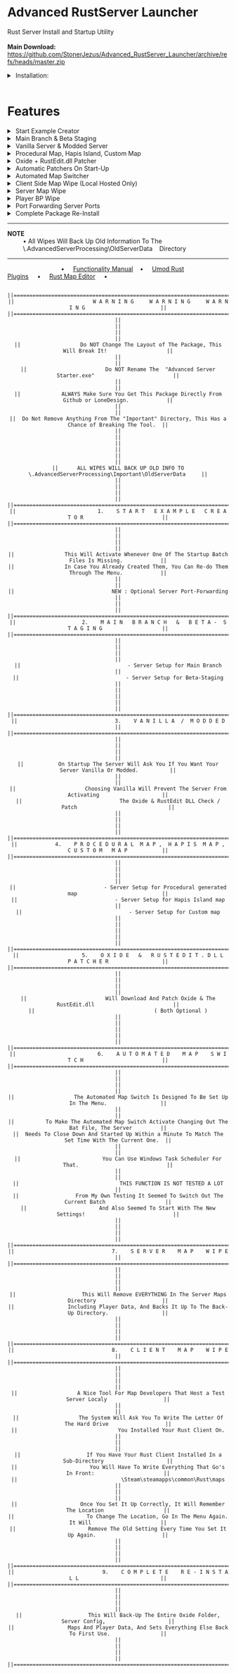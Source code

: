 # Advanced RustServer Launcher
Rust Server Install and Startup Utility<br />
<br />
**Main Download:** https://github.com/StonerJezus/Advanced_RustServer_Launcher/archive/refs/heads/master.zip <br />
<details><summary>&nbsp;Installation: </summary><br />
&nbsp;&nbsp;&nbsp;&nbsp;&nbsp;&nbsp;&nbsp;&nbsp;&nbsp;Download the ZIP, open the zip and drag the "RustServers" folder where you want your server to be located.<br />
&nbsp;&nbsp;&nbsp;&nbsp;&nbsp;&nbsp;&nbsp;&nbsp;&nbsp;Click the "Advanced RustServer Launcher.exe" and have fun!.
<hr /></details>
<br />
<h1> Features </h2>
<details>
<summary>&nbsp;Start Example Creator </summary><br />
&nbsp;&nbsp;&nbsp;&nbsp;&nbsp;&nbsp;&nbsp;&nbsp;&nbsp;This Will Activate Whenever One Of The Startup Batch Files Is Missing.<br />
&nbsp;&nbsp;&nbsp;&nbsp;&nbsp;&nbsp;&nbsp;&nbsp;&nbsp;In Case You Already Created Them, You Can Re-do Them Through The Menu.
<hr /></details>
<details><summary>&nbsp;Main Branch & Beta Staging</summary><br />
&nbsp;&nbsp;&nbsp;&nbsp;&nbsp;&nbsp;&nbsp;&nbsp;&nbsp;- Server Setup for Main Branch<br />
&nbsp;&nbsp;&nbsp;&nbsp;&nbsp;&nbsp;&nbsp;&nbsp;&nbsp;- Server Setup for Beta-Staging
<hr /></details>
<details><summary>&nbsp;Vanilla Server & Modded Server </summary><br />
&nbsp;&nbsp;&nbsp;&nbsp;&nbsp;&nbsp;&nbsp;&nbsp;&nbsp;On Startup The Server Will Ask You If You Want Your Server Vanilla Or Modded.<br />
<br />
&nbsp;&nbsp;&nbsp;&nbsp;&nbsp;&nbsp;&nbsp;&nbsp;&nbsp;Choosing Vanilla Will Prevent The Server From Activating<br />
&nbsp;&nbsp;&nbsp;&nbsp;&nbsp;&nbsp;&nbsp;&nbsp;&nbsp;The Oxide & RustEdit DLL Check / Patch
<hr /></details>
<details><summary>&nbsp;Procedural Map, Hapis Island, Custom Map </summary><br />
&nbsp;&nbsp;&nbsp;&nbsp;&nbsp;&nbsp;&nbsp;&nbsp;&nbsp;- Server Setup for Procedural generated map<br />
&nbsp;&nbsp;&nbsp;&nbsp;&nbsp;&nbsp;&nbsp;&nbsp;&nbsp;- Server Setup for Hapis Island map<br />
&nbsp;&nbsp;&nbsp;&nbsp;&nbsp;&nbsp;&nbsp;&nbsp;&nbsp;- Server Setup for Custom map<br />
<hr /></details>
<details><summary>&nbsp;Oxide + RustEdit.dll Patcher</summary><br />
&nbsp;&nbsp;&nbsp;&nbsp;&nbsp;&nbsp;&nbsp;&nbsp;&nbsp;Will Download And Patch Oxide & The RustEdit.dll<br />
&nbsp;&nbsp;&nbsp;&nbsp;&nbsp;&nbsp;&nbsp;&nbsp;&nbsp;( Both Optional )<br />
<hr /></details>
<details><summary>&nbsp;Automatic Patchers On Start-Up </summary><br />
&nbsp;&nbsp;&nbsp;&nbsp;&nbsp;&nbsp;&nbsp;&nbsp;&nbsp;Depending on what type of map / server you choose to use,<br />
&nbsp;&nbsp;&nbsp;&nbsp;&nbsp;&nbsp;&nbsp;&nbsp;&nbsp;The system will check for updates and will automatically Patch Server Updates,<br />
&nbsp;&nbsp;&nbsp;&nbsp;&nbsp;&nbsp;&nbsp;&nbsp;&nbsp;Oxide, Checks for (needed) presence of the RustEdit.dll and makes sure <br />
&nbsp;&nbsp;&nbsp;&nbsp;&nbsp;&nbsp;&nbsp;&nbsp;&nbsp;everything is on it's place and Up-to-Date before starting your Server!<br />
<hr /></details>
<details><summary>&nbsp;Automated Map Switcher </summary><br />
&nbsp;&nbsp;&nbsp;&nbsp;&nbsp;&nbsp;&nbsp;&nbsp;&nbsp;The Automated Map Switch Is Designed To Be Set Up In The Menu.<br />
&nbsp;&nbsp;&nbsp;&nbsp;&nbsp;&nbsp;&nbsp;&nbsp;&nbsp;Every Time You Set It Up It Will Create a Text File Inside The "Important" Directory.<br />
&nbsp;&nbsp;&nbsp;&nbsp;&nbsp;&nbsp;&nbsp;&nbsp;&nbsp;It Is Possible To Adjust It Manual Keep In Mind That In Case Of Doing This,<br />
&nbsp;&nbsp;&nbsp;&nbsp;&nbsp;&nbsp;&nbsp;&nbsp;&nbsp;There Has To Be ONE Empty Line Under The Date And Time!<br />
<br />
&nbsp;&nbsp;&nbsp;&nbsp;&nbsp;&nbsp;&nbsp;&nbsp;&nbsp;To Make The Automated Map Switch Activate Changing Out The Bat File, The Server<br />
&nbsp;&nbsp;&nbsp;&nbsp;&nbsp;&nbsp;&nbsp;&nbsp;&nbsp;Needs To Close Down And Started Up Within a Minute To Match The Set Time With The Current One.<br />
&nbsp;&nbsp;&nbsp;&nbsp;&nbsp;&nbsp;&nbsp;&nbsp;&nbsp;You Can Use Windows Task Scheduler For That.<br />
<br />
&nbsp;&nbsp;&nbsp;&nbsp;&nbsp;&nbsp;&nbsp;&nbsp;&nbsp;THIS FUNCTION IS NOT TESTED A LOT<br />
&nbsp;&nbsp;&nbsp;&nbsp;&nbsp;&nbsp;&nbsp;&nbsp;&nbsp;From My Own Testing It Seemed To Switch Out The Current Batch<br />
&nbsp;&nbsp;&nbsp;&nbsp;&nbsp;&nbsp;&nbsp;&nbsp;&nbsp;And Also Seemed To Start With The New Settings!<br />
<hr /></details>
<details><summary>&nbsp;Client Side Map Wipe (Local Hosted Only) </summary><br />
&nbsp;&nbsp;&nbsp;&nbsp;&nbsp;&nbsp;&nbsp;&nbsp;&nbsp;A Nice Tool For Map Developers That Host a Test Server Localy<br />
<br />
&nbsp;&nbsp;&nbsp;&nbsp;&nbsp;&nbsp;&nbsp;&nbsp;&nbsp;The System Will Ask You To Write The Letter Of The Hard Drive<br />
&nbsp;&nbsp;&nbsp;&nbsp;&nbsp;&nbsp;&nbsp;&nbsp;&nbsp;You Installed Your Rust Client On.<br />
<br />
&nbsp;&nbsp;&nbsp;&nbsp;&nbsp;&nbsp;&nbsp;&nbsp;&nbsp;If You Have Your Rust Client Installed In a Sub-Directory<br />
&nbsp;&nbsp;&nbsp;&nbsp;&nbsp;&nbsp;&nbsp;&nbsp;&nbsp;You Will Have To Write Everything That Go's In Front:<br />
&nbsp;&nbsp;&nbsp;&nbsp;&nbsp;&nbsp;&nbsp;&nbsp;&nbsp;\Steam\steamapps\common\Rust\maps<br />
<br />
&nbsp;&nbsp;&nbsp;&nbsp;&nbsp;&nbsp;&nbsp;&nbsp;&nbsp;Once You Set It Up Correctly, It Will Remember The Location<br />
&nbsp;&nbsp;&nbsp;&nbsp;&nbsp;&nbsp;&nbsp;&nbsp;&nbsp;To Change The Location, Go In The Menu Again. It Will<br />
&nbsp;&nbsp;&nbsp;&nbsp;&nbsp;&nbsp;&nbsp;&nbsp;&nbsp;Remove The Old Setting Every Time You Set It Up Again.<br />
<hr /></details>
<details><summary>&nbsp;Server Map Wipe </summary><br />
&nbsp;&nbsp;&nbsp;&nbsp;&nbsp;&nbsp;&nbsp;&nbsp;&nbsp;Option to wipe Server Map & save files, but keep everything else.<br />
<hr /></details>
<details><summary>&nbsp;Player BP Wipe </summary><br />
&nbsp;&nbsp;&nbsp;&nbsp;&nbsp;&nbsp;&nbsp;&nbsp;&nbsp;Option to wipe the Servers Player Data, but keep everything else.<br />
<hr /></details>

<details><summary>&nbsp;Port Forwarding Server Ports</summary><br />
&nbsp;&nbsp;&nbsp;&nbsp;&nbsp;&nbsp;&nbsp;&nbsp;&nbsp;Optional Server Port-Forwarding<br />
<br />
&nbsp;&nbsp;&nbsp;&nbsp;&nbsp;&nbsp;&nbsp;&nbsp;&nbsp;Choice to Use the given Ports from the Start Example Creator and<br />
&nbsp;&nbsp;&nbsp;&nbsp;&nbsp;&nbsp;&nbsp;&nbsp;&nbsp;let the system Create all needed Port rules on your machines Firewall.
<hr /></details>
<details><summary>&nbsp;Complete Package Re-Install </summary><br />
&nbsp;&nbsp;&nbsp;&nbsp;&nbsp;&nbsp;&nbsp;&nbsp;&nbsp;This Will Back-Up The Entire Oxide Folder, Server Config,

&nbsp;&nbsp;&nbsp;&nbsp;&nbsp;&nbsp;&nbsp;&nbsp;&nbsp;Maps And Player Data, And Sets Everything Else Back To First Use.<br />
</details><hr />

**NOTE**  
&nbsp;&nbsp;&nbsp;&nbsp;&nbsp;&nbsp;&nbsp;&nbsp;&nbsp;• All Wipes Will Back Up Old Information To The  
&nbsp;&nbsp;&nbsp;&nbsp;&nbsp;&nbsp;&nbsp;&nbsp;&nbsp;\\.AdvancedServerProcessing\OldServerData&nbsp;&nbsp;&nbsp;&nbsp;Directory
<br /><hr />


&nbsp;&nbsp;&nbsp;&nbsp;&nbsp;&nbsp;&nbsp;&nbsp;&nbsp;&nbsp;&nbsp;&nbsp;&nbsp;&nbsp;&nbsp;&nbsp;&nbsp;&nbsp;&nbsp;&nbsp;&nbsp;&nbsp;&nbsp;&nbsp;&nbsp;&nbsp;&nbsp;&nbsp;&nbsp;&nbsp;&nbsp;•&nbsp;&nbsp;&nbsp;&nbsp;&nbsp;[Functionality Manual](https://github.com/StonerJezus/Advanced_RustServer_Launcher/blob/master/Functionality%20Manual.txt)&nbsp;&nbsp;&nbsp;&nbsp;•&nbsp;&nbsp;&nbsp;&nbsp;&nbsp;[Umod Rust Plugins](https://umod.org/plugins?page=1&sort=title&sortdir=asc&categories=rust)&nbsp;&nbsp;&nbsp;&nbsp;&nbsp;•&nbsp;&nbsp;&nbsp;&nbsp;&nbsp;[Rust Map Editor](https://www.rustedit.io)&nbsp;&nbsp;&nbsp;&nbsp;&nbsp;•&nbsp;&nbsp;&nbsp;&nbsp;&nbsp;&nbsp;&nbsp;&nbsp;&nbsp;&nbsp;
<div align="center">

```batch
  
||==================================================================================================||
||                         W A R N I N G     W A R N I N G     W A R N I N G                        ||
||==================================================================================================||
||                                                                                                  ||
||                                                                                                  ||
||                   Do NOT Change The Layout of The Package, This Will Break It!                   ||
||                                                                                                  ||
||                         Do NOT Rename The  "Advanced Server Starter.exe"                         ||
||                                                                                                  ||
||             ALWAYS Make Sure You Get This Package Directly From Github or LoneDesign.            ||
||                                                                                                  ||
||  Do Not Remove Anything From The "Important" Directory, This Has a Chance of Breaking The Tool.  ||
||                                                                                                  ||
||                                                                                                  ||
||                                                                                                  ||
||      ALL WIPES WILL BACK UP OLD INFO TO   \.AdvancedServerProcessing\Important\OldServerData     ||
||                                                                                                  ||
||                                                                                                  ||
||==================================================================================================||
||                          1.    S T A R T   E X A M P L E   C R E A T O R                         ||
||==================================================================================================||
||                                                                                                  ||
||                                                                                                  ||
||                This Will Activate Whenever One Of The Startup Batch Files Is Missing.            ||
||                In Case You Already Created Them, You Can Re-do Them Through The Menu.            ||
||                                                                                                  ||
||                               NEW : Optional Server Port-Forwarding                              ||
||                                                                                                  ||
||==================================================================================================||
||                     2.    M A I N   B R A N C H   &   B E T A -  S T A G I N G                   ||
||==================================================================================================||
||                                                                                                  ||
||                                                                                                  ||
||                                  - Server Setup for Main Branch                                  ||
||                                  - Server Setup for Beta-Staging                                 ||
||                                                                                                  ||
||                                                                                                  ||
||==================================================================================================||
||                               3.    V A N I L L A  /  M O D D E D                                ||
||==================================================================================================||
||                                                                                                  ||
||                                                                                                  ||
||           On Startup The Server Will Ask You If You Want Your Server Vanilla Or Modded.          ||
||                                                                                                  ||
||                      Choosing Vanilla Will Prevent The Server From Activating                    ||
||                               The Oxide & RustEdit DLL Check / Patch                             ||
||                                                                                                  ||
||                                                                                                  ||
||==================================================================================================||
||            4.    P R O C E D U R A L  M A P ,  H A P I S  M A P ,  C U S T O M   M A P           ||
||==================================================================================================||
||                                                                                                  ||
||                                                                                                  ||
||                            - Server Setup for Procedural generated map                           ||
||                               - Server Setup for Hapis Island map                                ||
||                                  - Server Setup for Custom map                                   ||
||                                                                                                  ||
||                                                                                                  ||
||==================================================================================================||
||                    5.    O X I D E   &   R U S T E D I T . D L L   P A T C H E R                 ||
||==================================================================================================||
||                                                                                                  ||
||                                                                                                  ||
||                         Will Download And Patch Oxide & The RustEdit.dll                         ||
||                                      ( Both Optional )                                           ||
||                                                                                                  ||
||                                                                                                  ||
||==================================================================================================||
||                          6.    A U T O M A T E D    M A P    S W I T C H                         ||
||==================================================================================================||
||                                                                                                  ||
||                                                                                                  ||
||                   The Automated Map Switch Is Designed To Be Set Up In The Menu.                 ||
||                                                                                                  ||
||          To Make The Automated Map Switch Activate Changing Out The Bat File, The Server         ||
||  Needs To Close Down And Started Up Within a Minute To Match The Set Time With The Current One.  ||
||                                                                                                  ||
||                          You Can Use Windows Task Scheduler For That.                            ||
||                                                                                                  ||
||                                THIS FUNCTION IS NOT TESTED A LOT                                 ||
||                  From My Own Testing It Seemed To Switch Out The Current Batch                   ||
||                       And Also Seemed To Start With The New Settings!                            ||
||                                                                                                  ||
||                                                                                                  ||
||==================================================================================================||
||                               7.    S E R V E R    M A P    W I P E                              ||
||==================================================================================================||
||                                                                                                  ||
||                                                                                                  ||
||                     This Will Remove EVERYTHING In The Server Maps Directory                     ||
||                 Including Player Data, And Backs It Up To The Back-Up Directory.                 ||
||                                                                                                  ||
||                                                                                                  ||
||==================================================================================================||
||                               8.    C L I E N T    M A P    W I P E                              ||
||==================================================================================================||
||                                                                                                  ||
||                                                                                                  ||
||                   A Nice Tool For Map Developers That Host a Test Server Localy                  ||
||                                                                                                  ||
||                   The System Will Ask You To Write The Letter Of The Hard Drive                  ||
||                                You Installed Your Rust Client On.                                ||
||                                                                                                  ||
||                     If You Have Your Rust Client Installed In a Sub-Directory                    ||
||                       You Will Have To Write Everything That Go's In Front:                      ||
||                                 \Steam\steamapps\common\Rust\maps                                ||
||                                                                                                  ||
||                    Once You Set It Up Correctly, It Will Remember The Location                   ||
||                       To Change The Location, Go In The Menu Again. It Will                      ||
||                       Remove The Old Setting Every Time You Set It Up Again.                     ||
||                                                                                                  ||
||                                                                                                  ||
||==================================================================================================||
||                            9.    C O M P L E T E    R E - I N S T A L L                          ||
||==================================================================================================||
||                                                                                                  ||
||                                                                                                  ||
||                     This Will Back-Up The Entire Oxide Folder, Server Config,                    ||
||                 Maps And Player Data, And Sets Everything Else Back To First Use.                ||
||                                                                                                  ||
||                                                                                                  ||
||==================================================================================================||
```
</div>
